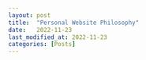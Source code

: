 ```yaml
---
layout: post
title:  "Personal Website Philosophy"
date:   2022-11-23
last_modified_at: 2022-11-23
categories: [Posts]
---
```

